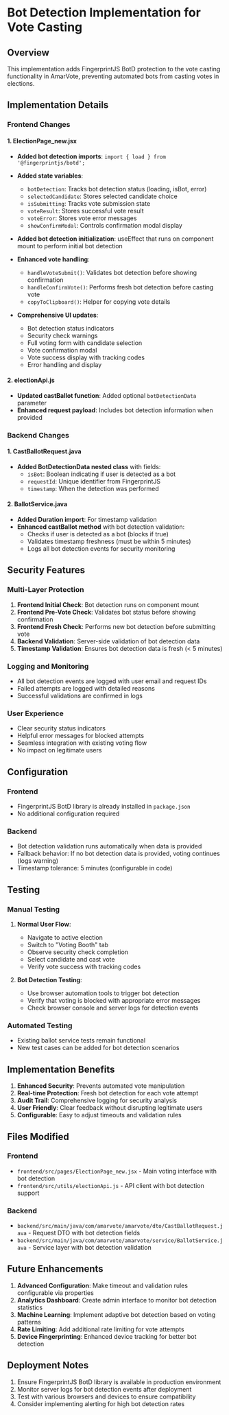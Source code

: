 # Bot Detection Implementation for Vote Casting

## Overview
This implementation adds FingerprintJS BotD protection to the vote casting functionality in AmarVote, preventing automated bots from casting votes in elections.

## Implementation Details

### Frontend Changes

#### 1. ElectionPage_new.jsx
- **Added bot detection imports**: `import { load } from '@fingerprintjs/botd';`
- **Added state variables**:
  - `botDetection`: Tracks bot detection status (loading, isBot, error)
  - `selectedCandidate`: Stores selected candidate choice
  - `isSubmitting`: Tracks vote submission state
  - `voteResult`: Stores successful vote result
  - `voteError`: Stores vote error messages
  - `showConfirmModal`: Controls confirmation modal display

- **Added bot detection initialization**: useEffect that runs on component mount to perform initial bot detection
- **Enhanced vote handling**: 
  - `handleVoteSubmit()`: Validates bot detection before showing confirmation
  - `handleConfirmVote()`: Performs fresh bot detection before casting vote
  - `copyToClipboard()`: Helper for copying vote details

- **Comprehensive UI updates**:
  - Bot detection status indicators
  - Security check warnings
  - Full voting form with candidate selection
  - Vote confirmation modal
  - Vote success display with tracking codes
  - Error handling and display

#### 2. electionApi.js
- **Updated castBallot function**: Added optional `botDetectionData` parameter
- **Enhanced request payload**: Includes bot detection information when provided

### Backend Changes

#### 1. CastBallotRequest.java
- **Added BotDetectionData nested class** with fields:
  - `isBot`: Boolean indicating if user is detected as a bot
  - `requestId`: Unique identifier from FingerprintJS
  - `timestamp`: When the detection was performed

#### 2. BallotService.java
- **Added Duration import**: For timestamp validation
- **Enhanced castBallot method** with bot detection validation:
  - Checks if user is detected as a bot (blocks if true)
  - Validates timestamp freshness (must be within 5 minutes)
  - Logs all bot detection events for security monitoring

## Security Features

### Multi-Layer Protection
1. **Frontend Initial Check**: Bot detection runs on component mount
2. **Frontend Pre-Vote Check**: Validates bot status before showing confirmation
3. **Frontend Fresh Check**: Performs new bot detection before submitting vote
4. **Backend Validation**: Server-side validation of bot detection data
5. **Timestamp Validation**: Ensures bot detection data is fresh (< 5 minutes)

### Logging and Monitoring
- All bot detection events are logged with user email and request IDs
- Failed attempts are logged with detailed reasons
- Successful validations are confirmed in logs

### User Experience
- Clear security status indicators
- Helpful error messages for blocked attempts
- Seamless integration with existing voting flow
- No impact on legitimate users

## Configuration

### Frontend
- FingerprintJS BotD library is already installed in `package.json`
- No additional configuration required

### Backend
- Bot detection validation runs automatically when data is provided
- Fallback behavior: If no bot detection data is provided, voting continues (logs warning)
- Timestamp tolerance: 5 minutes (configurable in code)

## Testing

### Manual Testing
1. **Normal User Flow**:
   - Navigate to active election
   - Switch to "Voting Booth" tab
   - Observe security check completion
   - Select candidate and cast vote
   - Verify vote success with tracking codes

2. **Bot Detection Testing**:
   - Use browser automation tools to trigger bot detection
   - Verify that voting is blocked with appropriate error messages
   - Check browser console and server logs for detection events

### Automated Testing
- Existing ballot service tests remain functional
- New test cases can be added for bot detection scenarios

## Implementation Benefits

1. **Enhanced Security**: Prevents automated vote manipulation
2. **Real-time Protection**: Fresh bot detection for each vote attempt
3. **Audit Trail**: Comprehensive logging for security analysis
4. **User Friendly**: Clear feedback without disrupting legitimate users
5. **Configurable**: Easy to adjust timeouts and validation rules

## Files Modified

### Frontend
- `frontend/src/pages/ElectionPage_new.jsx` - Main voting interface with bot detection
- `frontend/src/utils/electionApi.js` - API client with bot detection support

### Backend
- `backend/src/main/java/com/amarvote/amarvote/dto/CastBallotRequest.java` - Request DTO with bot detection fields
- `backend/src/main/java/com/amarvote/amarvote/service/BallotService.java` - Service layer with bot detection validation

## Future Enhancements

1. **Advanced Configuration**: Make timeout and validation rules configurable via properties
2. **Analytics Dashboard**: Create admin interface to monitor bot detection statistics
3. **Machine Learning**: Implement adaptive bot detection based on voting patterns
4. **Rate Limiting**: Add additional rate limiting for vote attempts
5. **Device Fingerprinting**: Enhanced device tracking for better bot detection

## Deployment Notes

1. Ensure FingerprintJS BotD library is available in production environment
2. Monitor server logs for bot detection events after deployment
3. Test with various browsers and devices to ensure compatibility
4. Consider implementing alerting for high bot detection rates

